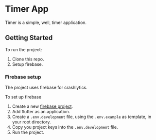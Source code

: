 # Timer App

Timer is a simple, well, timer application.

## Getting Started

To run the project:
1. Clone this repo.
1. Setup firebase.

### Firebase setup

The project uses firebase for crashlytics.

To set up firebase
1. Create a new [firebase project](https://console.firebase.google.com/).
1. Add flutter as an application.
1. Create a `.env.development` file, using the `.env.example` as template, in your root directory.
1. Copy you project keys into the `.env.development` file.
1. Run the project.
